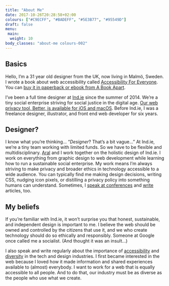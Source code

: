 ```yaml
---
title: "About Me"
date: 2017-10-26T20:28:58+02:00
colours: ["#C9ECFF", "#BADEFF", "#5E3B77", "#95549D"]
draft: false
menu:
 main:
  weight: 10
body_classes: "about-me colours-002"
---
```


## Basics

Hello, I’m a 31 year old designer from the UK, now living in Malmö, Sweden. I wrote a book about web accessibility called [Accessibility For Everyone](https://abookapart.com/products/accessibility-for-everyone). You can [buy it in paperback or ebook from A Book Apart](https://abookapart.com/products/accessibility-for-everyone).

I’ve been a full time designer at [Ind.ie](https://ind.ie) since the summer of 2014\. We’re a tiny social enterprise striving for social justice in the digital age. [Our web privacy tool, Better, is available for iOS and macOS](https://better.fyi). Before Ind.ie, I was a freelance designer, illustrator, and front end web developer for six years.

## Designer?

I know what you’re thinking… “_Designer_? That’s a bit vague…” At Ind.ie, we’re a tiny team working with limited funds. So we have to be flexible and multidisciplinary. [Aral](https://ar.al) and I work together on the holistic design of Ind.ie. I work on everything from graphic design to web development while learning how to run a sustainable social enterprise. My work means I’m always striving to make privacy and broader ethics in technology accessible to a wide audience. You can typically find me making design decisions, writing CSS, nudging icon pixels, or distilling a privacy policy into something humans can understand. Sometimes, I [speak at conferences](../speaking/index.html "Speaking") and [write](../tag/writing/index.html) articles, too.

## My beliefs

If you’re familiar with Ind.ie, it won’t surprise you that honest, sustainable, and independent design is important to me. I believe the web should be owned and controlled by the citizens that use it, and we who create technology should do so ethically and responsibly. Someone at Google once called me a socialist. (And thought it was an insult…)

I also speak and write regularly about the importance of [accessibility](../tag/accessibility/index.html) and [diversity](https://ind.ie/summit/videos/laura-kalbag) in the tech and design industries. I first became interested in the web because I loved how it made information and shared experiences available to (almost) everybody. I want to work for a web that is equally accessible to all people. And to do that, our industry must be as diverse as the people who use what we create.